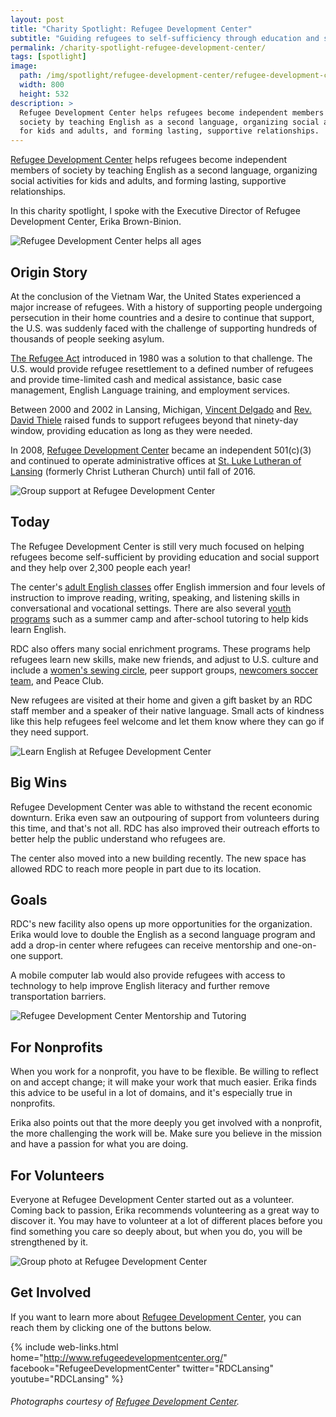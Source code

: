 ```yaml
---
layout: post
title: "Charity Spotlight: Refugee Development Center"
subtitle: "Guiding refugees to self-sufficiency through education and social support."
permalink: /charity-spotlight-refugee-development-center/
tags: [spotlight]
image:
  path: /img/spotlight/refugee-development-center/refugee-development-center-group.jpg
  width: 800
  height: 532
description: >
  Refugee Development Center helps refugees become independent members of
  society by teaching English as a second language, organizing social activities
  for kids and adults, and forming lasting, supportive relationships.
---
```


[Refugee Development Center][1] helps refugees become independent members of society by teaching English as a second language, organizing social activities for kids and adults, and forming lasting, supportive relationships.

In this charity spotlight, I spoke with the Executive Director of Refugee Development Center, Erika Brown-Binion.

![][6]

## Origin Story

At the conclusion of the Vietnam War, the United States experienced a major increase of refugees. With a history of supporting people undergoing persecution in their home countries and a desire to continue that support, the U.S. was suddenly faced with the challenge of supporting hundreds of thousands of people seeking asylum.

[The Refugee Act][7] introduced in 1980 was a solution to that challenge. The U.S. would provide refugee resettlement to a defined number of refugees and provide time-limited cash and medical assistance, basic case management, English Language training, and employment services.

Between 2000 and 2002 in Lansing, Michigan, [Vincent Delgado][8] and [Rev. David Thiele][9] raised funds to support refugees beyond that ninety-day window, providing education as long as they were needed.

In 2008, [Refugee Development Center][1] became an independent 501(c)(3) and continued to operate administrative offices at [St. Luke Lutheran of Lansing][10] (formerly Christ Lutheran Church) until fall of 2016.

![][5]

## Today

The Refugee Development Center is still very much focused on helping refugees become self-sufficient by providing education and social support and they help over 2,300 people each year!

The center's [adult English classes][11] offer English immersion and four levels of instruction to improve reading, writing, speaking, and listening skills in conversational and vocational settings. There are also several [youth programs][14] such as a summer camp and after-school tutoring to help kids learn English.

RDC also offers many social enrichment programs. These programs help refugees learn new skills, make new friends, and adjust to U.S. culture and include a [women's sewing circle][12], peer support groups, [newcomers soccer team][13], and Peace Club.

New refugees are visited at their home and given a gift basket by an RDC staff member and a speaker of their native language. Small acts of kindness like this help refugees feel welcome and let them know where they can go if they need support.

![][4]

## Big Wins

Refugee Development Center was able to withstand the recent economic downturn. Erika even saw an outpouring of support from volunteers during this time, and that's not all. RDC has also improved their outreach efforts to better help the public understand who refugees are.

The center also moved into a new building recently. The new space has allowed RDC to reach more people in part due to its location.

## Goals

RDC's new facility also opens up more opportunities for the organization. Erika would love to double the English as a second language program and add a drop-in center where refugees can receive mentorship and one-on-one support.

A mobile computer lab would also provide refugees with access to technology to help improve English literacy and further remove transportation barriers.

![][3]

## For Nonprofits

When you work for a nonprofit, you have to be flexible. Be willing to reflect on and accept change; it will make your work that much easier. Erika finds this advice to be useful in a lot of domains, and it's especially true in nonprofits.

Erika also points out that the more deeply you get involved with a nonprofit, the more challenging the work will be. Make sure you believe in the mission and have a passion for what you are doing.

## For Volunteers

Everyone at Refugee Development Center started out as a volunteer. Coming back to passion, Erika recommends volunteering as a great way to discover it. You may have to volunteer at a lot of different places before you find something you care so deeply about, but when you do, you will be strengthened by it.

![][2]

## Get Involved

If you want to learn more about [Refugee Development Center][1], you can reach them by clicking one of the buttons below.

{% include web-links.html home="http://www.refugeedevelopmentcenter.org/" facebook="RefugeeDevelopmentCenter" twitter="RDCLansing" youtube="RDCLansing" %}

###### Photographs courtesy of [Refugee Development Center][1].



[1]: http://www.refugeedevelopmentcenter.org/ "Refugee Development Center Homepage"
[2]: /img/spotlight/refugee-development-center/refugee-development-center-group.jpg "Group photo at Refugee Development Center"
[3]: /img/spotlight/refugee-development-center/refugee-development-center-mentor.jpg "Refugee Development Center Mentorship and Tutoring"
[4]: /img/spotlight/refugee-development-center/refugee-development-center-reading.jpg "Learn English at Refugee Development Center"
[5]: /img/spotlight/refugee-development-center/refugee-development-center-studying.jpg "Group support at Refugee Development Center"
[6]: /img/spotlight/refugee-development-center/refugee-development-center-writing.jpg "Refugee Development Center helps all ages"
[7]: https://www.acf.hhs.gov/orr/about/history "Office of Refugee Resettlement History"
[8]: http://rcah.msu.edu/people/faculty-staff/delgado "About Vincent Delgado on rcah.msu.edu"
[9]: http://www.englishdistrict.org/directories/staff/rev-david-l-thiele "About Rev. David Thiele on englishdistrict.org"
[10]: http://stlukehas.com/ "St. Luke Lutheran Church of Lansing"
[11]: http://www.refugeedevelopmentcenter.org/english-as-a-second-language-esl-classes/ "Adult English Classes at Refugee Development Center"
[12]: http://www.refugeedevelopmentcenter.org/womens-sewing-circle/ "Women's Sewing Circle at Refugee Development Center"
[13]: http://www.refugeedevelopmentcenter.org/newcomers-soccer/ "Newcomers Soccer at Refugee Development Center"
[14]: http://www.refugeedevelopmentcenter.org/youth-programs/ "Refugee Development Center's Youth Programs"
